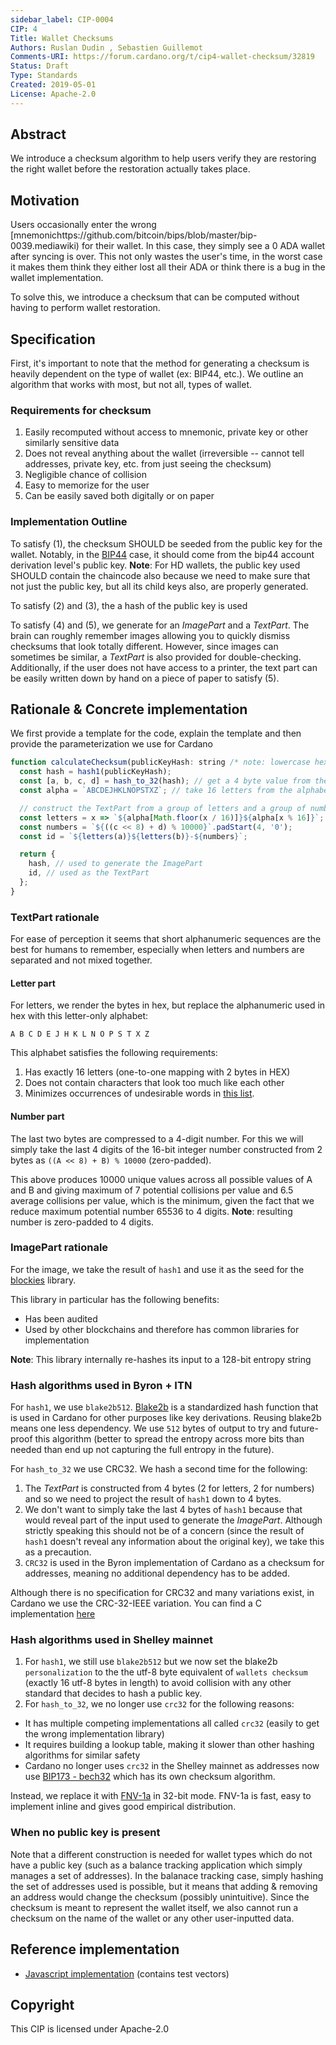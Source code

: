 ```yaml
--- 
sidebar_label: CIP-0004
CIP: 4
Title: Wallet Checksums
Authors: Ruslan Dudin , Sebastien Guillemot 
Comments-URI: https://forum.cardano.org/t/cip4-wallet-checksum/32819
Status: Draft
Type: Standards
Created: 2019-05-01
License: Apache-2.0
---
```


## Abstract

We introduce a checksum algorithm to help users verify they are restoring the right wallet before the restoration actually takes place.

## Motivation

Users occasionally enter the wrong [mnemonichttps://github.com/bitcoin/bips/blob/master/bip-0039.mediawiki) for their wallet. In this case, they simply see a 0 ADA wallet after syncing is over. This not only wastes the user's time, in the worst case it makes them think they either lost all their ADA or think there is a bug in the wallet implementation.

To solve this, we introduce a checksum that can be computed without having to perform wallet restoration.

## Specification

First, it's important to note that the method for generating a checksum is heavily dependent on the type of wallet (ex: BIP44, etc.). We outline an algorithm that works with most, but not all, types of wallet.

### Requirements for checksum

1) Easily recomputed without access to mnemonic, private key or other similarly sensitive data
2) Does not reveal anything about the wallet (irreversible -- cannot tell addresses, private key, etc. from just seeing the checksum)
3) Negligible chance of collision
4) Easy to memorize for the user
5) Can be easily saved both digitally or on paper

### Implementation Outline

To satisfy (1), the checksum SHOULD be seeded from the public key for the wallet. Notably, in the [BIP44](https://github.com/bitcoin/bips/blob/master/bip-0044.mediawiki) case, it should come from the bip44 account derivation level's public key.
**Note**: For HD wallets, the public key used SHOULD contain the chaincode also because we need to make sure that not just the public key, but all its child keys also, are properly generated.

To satisfy (2) and (3), the a hash of the public key is used

To satisfy (4) and (5), we generate for an *ImagePart* and a *TextPart*. The brain can roughly remember images allowing you to quickly dismiss checksums that look totally different. However, since images can sometimes be similar, a *TextPart* is also provided for double-checking. Additionally, if the user does not have access to a printer, the text part can be easily written down by hand on a piece of paper to satisfy (5).

## Rationale & Concrete implementation

We first provide a template for the code, explain the template and then provide the parameterization we use for Cardano

```js
function calculateChecksum(publicKeyHash: string /* note: lowercase hex representation */) {
  const hash = hash1(publicKeyHash);
  const [a, b, c, d] = hash_to_32(hash); // get a 4 byte value from the hash
  const alpha = `ABCDEJHKLNOPSTXZ`; // take 16 letters from the alphabet that are easy to distinguish

  // construct the TextPart from a group of letters and a group of numbers
  const letters = x => `${alpha[Math.floor(x / 16)]}${alpha[x % 16]}`;
  const numbers = `${((c << 8) + d) % 10000}`.padStart(4, '0');
  const id = `${letters(a)}${letters(b)}-${numbers}`;

  return {
    hash, // used to generate the ImagePart
    id, // used as the TextPart
  };
}
```

### TextPart rationale

For ease of perception it seems that short alphanumeric sequences are the best for humans to remember, especially when letters and numbers are separated and not mixed together.

#### Letter part

For letters, we render the bytes in hex, but replace the alphanumeric used in hex with this letter-only alphabet:

`A B C D E J H K L N O P S T X Z`

This alphabet satisfies the following requirements:

1) Has exactly 16 letters (one-to-one mapping with 2 bytes in HEX)
1) Does not contain characters that look too much like each other
1) Minimizes occurrences of undesirable words in [this list](https://www.noswearing.com/fourletterwords.php).

#### Number part

The last two bytes are compressed to a 4-digit number. For this we will simply take the last 4 digits of the 16-bit integer number constructed from 2 bytes as `((A << 8) + B) % 10000` (zero-padded).

This above produces 10000 unique values across all possible values of A and B and giving maximum of 7 potential collisions per value and 6.5 average collisions per value, which is the minimum, given the fact that we reduce maximum potential number 65536 to 4 digits.
**Note**: resulting number is zero-padded to 4 digits.

### ImagePart rationale

For the image, we take the result of `hash1` and use it as the seed for the [blockies](https://github.com/ethereum/blockies) library.

This library in particular has the following benefits:

- Has been audited
- Used by other blockchains and therefore has common libraries for implementation

**Note**: This library internally re-hashes its input to a 128-bit entropy string

### Hash algorithms used in Byron + ITN

For `hash1`, we use `blake2b512`. [Blake2b](https://tools.ietf.org/html/rfc7693) is a standardized hash function that is used in Cardano for other purposes like key derivations. Reusing blake2b means one less dependency. We use `512` bytes of output to try and future-proof this algorithm (better to spread the entropy across more bits than needed than end up not capturing the full entropy in the future).

For `hash_to_32` we use CRC32. We hash a second time for the following:

1) The *TextPart* is constructed from 4 bytes (2 for letters, 2 for numbers) and so we need to project the result of `hash1` down to 4 bytes.
2) We don't want to simply take the last 4 bytes of `hash1` because that would reveal part of the input used to generate the *ImagePart*. Although strictly speaking this should not be of a concern (since the result of `hash1` doesn't reveal any information about the original key), we take this as a precaution.
3) `CRC32` is used in the Byron implementation of Cardano as a checksum for addresses, meaning no additional dependency has to be added.

Although there is no specification for CRC32 and many variations exist, in Cardano we use the CRC-32-IEEE variation. You can find a C implementation [here](https://github.com/cardano-foundation/ledger-app-cardano/blob/3f784d23c1b87df73cda552ef01428d3e2733237/src/crc32.c#L6)

### Hash algorithms used in Shelley mainnet

1) For `hash1`, we still use `blake2b512` but we now set the blake2b `personalization` to the the utf-8 byte equivalent of `wallets checksum` (exactly 16 utf-8 bytes in length) to avoid collision with any other standard that decides to hash a public key.
2) For `hash_to_32`, we no longer use `crc32` for the following reasons:

- It has multiple competing implementations all called `crc32` (easily to get the wrong implementation library)
- It requires building a lookup table, making it slower than other hashing algorithms for similar safety
- Cardano no longer uses `crc32` in the Shelley mainnet as addresses now use [BIP173 - bech32](https://github.com/bitcoin/bips/blob/master/bip-0173.mediawiki) which has its own checksum algorithm.

Instead, we replace it with [FNV-1a](https://tools.ietf.org/html/draft-eastlake-fnv-10) in 32-bit mode. FNV-1a is fast, easy to implement inline and gives good empirical distribution.

### When no public key is present

Note that a different construction is needed for wallet types which do not have a public key (such as a balance tracking application which simply manages a set of addresses). In the balanace tracking case, simply hashing the set of addresses used is possible, but it means that adding & removing an address would change the checksum (possibly unintuitive). Since the checksum is meant to represent the wallet itself, we also cannot run a checksum on the name of the wallet or any other user-inputted data.

## Reference implementation

- [Javascript implementation](https://github.com/Emurgo/CIP4) (contains test vectors)

## Copyright

This CIP is licensed under Apache-2.0
